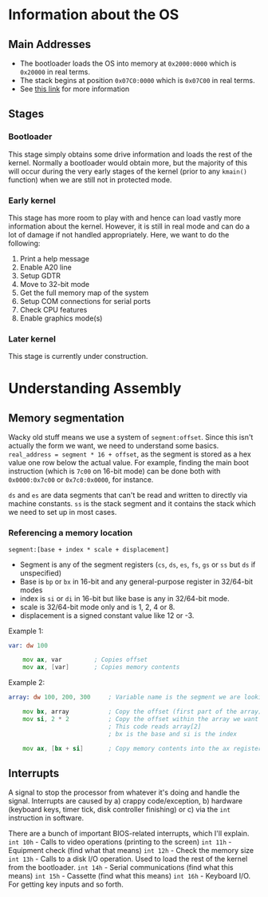 # Information about the OS

## Main Addresses
- The bootloader loads the OS into memory at `0x2000:0000` which is `0x20000` in real terms. 
- The stack begins at position `0x07C0:0000` which is `0x07C00` in real terms.
- See [this link](https://wiki.osdev.org/Memory_Map_(x86)) for more information


## Stages
### Bootloader
This stage simply obtains some drive information and loads the rest of the kernel. Normally a bootloader would obtain more, but the majority of this
will occur during the very early stages of the kernel (prior to any `kmain()` function) when we are still not in protected mode.

### Early kernel
This stage has more room to play with and hence can load vastly more information about the kernel. However, it is still in real mode and can do a lot
of damage if not handled appropriately. Here, we want to do the following:
1. Print a help message
2. Enable A20 line
3. Setup GDTR
4. Move to 32-bit mode
5. Get the full memory map of the system
6. Setup COM connections for serial ports
7. Check CPU features
8. Enable graphics mode(s)

### Later kernel
This stage is currently under construction.


# Understanding Assembly

## Memory segmentation
Wacky old stuff means we use a system of `segment:offset`. Since this isn't actually the form we want, we need to understand some basics.
`real_address = segment * 16 + offset`, as the segment is stored as a hex value one row below the actual value.
For example, finding the main boot instruction (which is `7c00` on 16-bit mode) can be done both with `0x0000:0x7c00` or `0x7c0:0x0000`, for instance.

`ds` and `es` are data segments that can't be read and written to directly via machine constants.
`ss` is the stack segment and it contains the stack which we need to set up in most cases.

### Referencing a memory location

`segment:[base + index * scale + displacement]`
- Segment is any of the segment registers (`cs`, `ds`, `es`, `fs`, `gs` or `ss` but `ds` if unspecified)
- Base is `bp` or `bx` in 16-bit and any general-purpose register in 32/64-bit modes
- index is `si` or `di` in 16-bit but like base is any in 32/64-bit mode.
- scale is 32/64-bit mode only and is 1, 2, 4 or 8.
- displacement is a signed constant value like 12 or -3.

Example 1:
```asm
var: dw 100

    mov ax, var         ; Copies offset
    mov ax, [var]       ; Copies memory contents
```
Example 2:

```asm
array: dw 100, 200, 300     ; Variable name is the segment we are looking at FWIW

    mov bx, array           ; Copy the offset (first part of the array) into the register
    mov si, 2 * 2           ; Copy the offset within the array we want to get to by the size of the data (dw is 2 bytes)
                            ; This code reads array[2]
                            ; bx is the base and si is the index

    mov ax, [bx + si]       ; Copy memory contents into the ax register
```

## Interrupts

A signal to stop the processor from whatever it's doing and handle the signal.
Interrupts are caused by a) crappy code/exception, b) hardware (keyboard keys, timer tick, disk controller finishing) or c) via the `int` instruction in software.

There are a bunch of important BIOS-related interrupts, which I'll explain.
`int 10h` - Calls to video operations (printing to the screen)
`int 11h` - Equipment check (find what that means)
`int 12h` - Check the memory size
`int 13h` - Calls to a disk I/O operation. Used to load the rest of the kernel from the bootloader.
`int 14h` - Serial communications (find what this means)
`int 15h` - Cassette (find what this means)
`int 16h` - Keyboard I/O. For getting key inputs and so forth.
